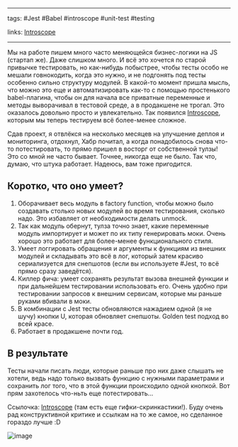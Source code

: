 ____

tags: #Jest #Babel #introscope #unit-test #testing

links: [Introscope](https://github.com/peter-leonov/introscope)

_____

Мы на работе пишем много часто меняющейся бизнес-логики на JS (стартап же). Даже слишком много. И всё это хочется по старой привычке тестировать, но как-нибудь побыстрее, чтобы тесты особо не мешали говнокодить, когда это нужно, и не подгонять под тесты особенно сильно структуру модулей. В какой-то момент пришла мысль, что можно это еще и автоматизировать как-то с помощью простенького babel-плагина, чтобы он для начала все приватные переменные и методы выворачивал в тестовой среде, а в продакшене не трогал. Это оказалось довольно просто и увлекательно. Так появился [Introscope](https://github.com/peter-leonov/introscope), которым мы теперь тестируем всё более-менее сложное.

Сдав проект, я отвлёкся на несколько месяцев на улучшение деплоя и мониторинга, отдохнул, Хабр почитал, а когда понадобилось снова что-то потестировать, то прямо пришел в восторг от собственной тулзы! Это со мной не часто бывает. Точнее, никогда еще не было. Так что, думаю, что штука работает. Надеюсь, вам тоже пригодится.

## Коротко, что оно умеет?

1. Оборачивает весь модуль в factory function, чтобы можно было создавать столько новых модулей во время тестирования, сколько надо. Это избавляет от необходимости делать unmock.
2. Так как модуль обернут, тулза точно знает, какие переменные модуль импортирует и может по их типу генерировать моки. Очень хорошо это работает для более-менее функционального стиля.
3. Умеет логгировать обращения и аргументы к функциям из внешних модулей и складывать это всё в лог, который затем красиво сериализуется для снепшотов (если вы используете #Jest, то всё прямо сразу заведётся).
4. Киллер фича: умеет сохранять результат вызова внешней функции и при дальнейшем тестировании использовать его. Очень удобно при тестировании запросов к внешним сервисам, которые мы раньше руками вбивали в моки.
5. В комбинации с Jest тесты обновляются нажадием одной (я не шучу) кнопки U, которая обновляет снепшоты. Golden test подход во всей красе.
6. Работает в продакшене почти год.

## В результате

Тесты начали писать люди, которые раньше про них даже слышать не хотели, ведь надо только вызвать функцию с нужными параметрами и сохранить лог того, что в этой функции происходило одной кнопкой. Вот прям захотелось что-ньть еще потестировать…

Ссылочка: [Introscope](https://github.com/peter-leonov/introscope) (там есть еще гифки-скринкастики!). Буду очень рад конструктивной критике и ссылкам на то же самое, но сделанное гораздо лучше :D

![image](https://habrastorage.org/getpro/habr/post_images/822/3c0/4ad/8223c04ad14711ad2af235ea9715b831.gif)